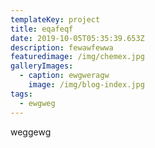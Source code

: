 ```yaml
---
templateKey: project
title: eqafeqf
date: 2019-10-05T05:35:39.653Z
description: fewawfewwa
featuredimage: /img/chemex.jpg
galleryImages:
  - caption: ewgweragw
    image: /img/blog-index.jpg
tags:
  - ewgweg
---
```

weggewg
